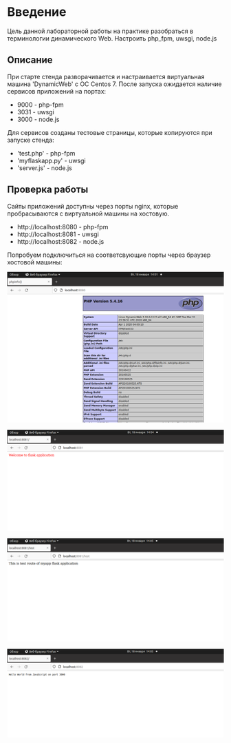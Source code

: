 # **Введение** #

Цель данной лабораторной работы на практике разобраться в терминологии динамического Web. Настроить php_fpm, uwsgi, node.js


## **Описание** ##

При старте стенда разворачивается и настраивается виртуальная машина 'DynamicWeb' с ОС Centos 7. 
После запуска ожидается наличие сервисов приложений на портах:

- 9000 - php-fpm
- 3031 - uwsgi
- 3000 - node.js

Для сервисов созданы тестовые страницы, которые копируются при запуске стенда:

- 'test.php' - php-fpm
- 'myflaskapp.py' - uwsgi
- 'server.js' - node.js

## **Проверка работы** ##

Сайты приложений доступны через порты nginx, которые пробрасываются с виртуальной машины на хостовую.

- http://localhost:8080 - php-fpm
- http://localhost:8081 - uwsgi
- http://localhost:8082 - node.js

Попробуем подключиться на соответсвующие порты через браузер хостовой машины:

![alt text](images/php-fpm.png "Php-fpm")

![alt text](images/uwsgi-1.png "Uwsgi")

![alt text](images/uwsgi-2.png "Uwsgi")

![alt text](images/nodejs.png "Node.js")
